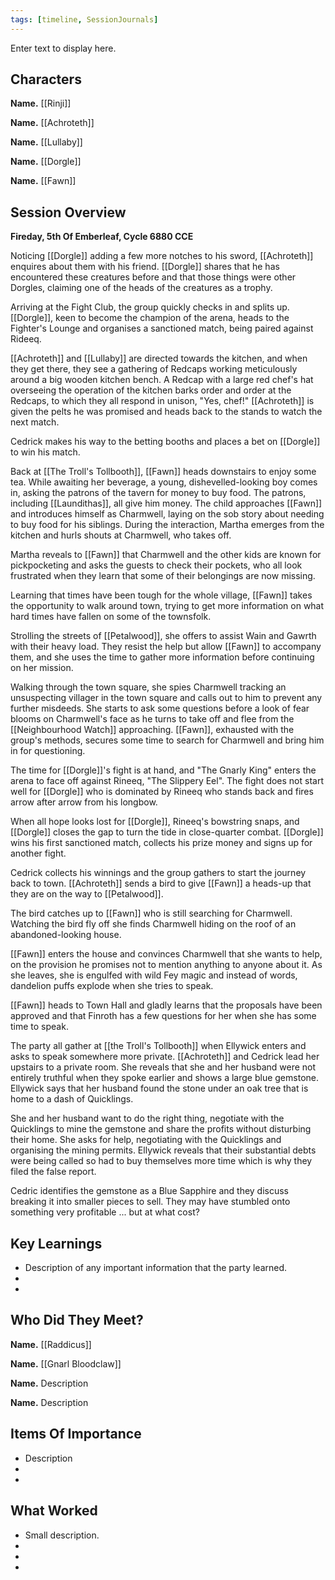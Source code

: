 ```yaml
---
tags: [timeline, SessionJournals]
---
```

<div
  class='ob-timelines'
  data-date='144-43-49-00'
  data-title='dd-mm-yyy desc'
  data-class='orange'
  data-img = '\z_Assets\ImagePlaceholder.png'
  data-type='range'
  data-end="2000-10-20-00">
  Enter text to display here.
</div>

## Characters 
 
**Name.** [[Rinji]]
 
**Name.** [[Achroteth]] 
 
**Name.** [[Lullaby]] 
 
**Name.** [[Dorgle]]

**Name.** [[Fawn]]
 
## Session Overview 
 
**Fireday, 5th Of Emberleaf, Cycle 6880 CCE**

Noticing [[Dorgle]] adding a few more notches to his sword, [[Achroteth]] enquires about them with his friend. [[Dorgle]] shares that he has encountered these creatures before and that those things were other Dorgles, claiming one of the heads of the creatures as a trophy.

Arriving at the Fight Club, the group quickly checks in and splits up. [[Dorgle]], keen to become the champion of the arena, heads to the Fighter's Lounge and organises a sanctioned match, being paired against Rideeq.

[[Achroteth]] and [[Lullaby]] are directed towards the kitchen, and when they get there, they see a gathering of Redcaps working meticulously around a big wooden kitchen bench. A Redcap with a large red chef's hat overseeing the operation of the kitchen barks order and order at the Redcaps, to which they all respond in unison, "Yes, chef!" [[Achroteth]] is given the pelts he was promised and heads back to the stands to watch the next match.

Cedrick makes his way to the betting booths and places a bet on [[Dorgle]] to win his match.

Back at [[The Troll's Tollbooth]], [[Fawn]] heads downstairs to enjoy some tea. While awaiting her beverage, a young, dishevelled-looking boy comes in, asking the patrons of the tavern for money to buy food. The patrons, including [[Laundithas]], all give him money. The child approaches [[Fawn]] and introduces himself as Charmwell, laying on the sob story about needing to buy food for his siblings. During the interaction, Martha emerges from the kitchen and hurls shouts at Charmwell, who takes off.

Martha reveals to [[Fawn]] that Charmwell and the other kids are known for pickpocketing and asks the guests to check their pockets, who all look frustrated when they learn that some of their belongings are now missing.

Learning that times have been tough for the whole village, [[Fawn]] takes the opportunity to walk around town, trying to get more information on what hard times have fallen on some of the townsfolk.

Strolling the streets of [[Petalwood]], she offers to assist Wain and Gawrth with their heavy load. They resist the help but allow [[Fawn]] to accompany them, and she uses the time to gather more information before continuing on her mission.

Walking through the town square, she spies Charmwell tracking an unsuspecting villager in the town square and calls out to him to prevent any further misdeeds. She starts to ask some questions before a look of fear blooms on Charmwell's face as he turns to take off and flee from the [[Neighbourhood Watch]] approaching. [[Fawn]], exhausted with the group's methods, secures some time to search for Charmwell and bring him in for questioning.

The time for [[Dorgle]]'s fight is at hand, and "The Gnarly King" enters the arena to face off against Rineeq, "The Slippery Eel". The fight does not start well for [[Dorgle]] who is dominated by Rineeq who stands back and fires arrow after arrow from his longbow.

When all hope looks lost for [[Dorgle]], Rineeq's bowstring snaps, and [[Dorgle]] closes the gap to turn the tide in close-quarter combat. [[Dorgle]] wins his first sanctioned match, collects his prize money and signs up for another fight.

Cedrick collects his winnings and the group gathers to start the journey back to town. [[Achroteth]] sends a bird to give [[Fawn]] a heads-up that they are on the way to [[Petalwood]].

The bird catches up to [[Fawn]] who is still searching for Charmwell. Watching the bird fly off she finds Charmwell hiding on the roof of an abandoned-looking house.

[[Fawn]] enters the house and convinces Charmwell that she wants to help, on the provision he promises not to mention anything to anyone about it. As she leaves, she is engulfed with wild Fey magic and instead of words, dandelion puffs explode when she tries to speak. 

[[Fawn]] heads to Town Hall and gladly learns that the proposals have been approved and that Finroth has a few questions for her when she has some time to speak.

The party all gather at [[the Troll's Tollbooth]] when Ellywick enters and asks to speak somewhere more private. [[Achroteth]] and Cedrick lead her upstairs to a private room. She reveals that she and her husband were not entirely truthful when they spoke earlier and shows a large blue gemstone. Ellywick says that her husband found the stone under an oak tree that is home to a dash of Quicklings. 

She and her husband want to do the right thing, negotiate with the Quicklings to mine the gemstone and share the profits without disturbing their home. She asks for help, negotiating with the Quicklings and organising the mining permits. Ellywick reveals that their substantial debts were being called so had to buy themselves more time which is why they filed the false report.

Cedric identifies the gemstone as a Blue Sapphire and they discuss breaking it into smaller pieces to sell. They may have stumbled onto something very profitable ... but at what cost?







## Key Learnings

- Description of any important information that the party learned.
- 
- 
 
## Who Did They Meet?
 
**Name.** [[Raddicus]]
 
**Name.** [[Gnarl Bloodclaw]]
 
**Name.** Description 
 
**Name.** Description 
 
## Items Of Importance
 
- Description
- 
- 

## What Worked 
 
- Small description.
- 
- 
- 
